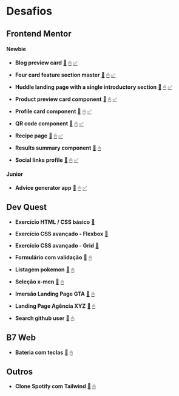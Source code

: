 # Desafios

## Frontend Mentor

#### Newbie
- **Blog preview card**
[📕](https://github.com/LucasJCFreire/challenges/tree/main/frontend-mentor/01-newbie/blog-preview-card)
[🖱](https://lucasjcfreire.github.io/challenges/frontend-mentor/01-newbie/blog-preview-card/)
[✅](https://www.frontendmentor.io/solutions/organization-good-class-names-and-css-variables-P-VDI8euN0)

- **Four card feature section master**
[📕](https://github.com/LucasJCFreire/challenges/tree/main/frontend-mentor/01-newbie/four-card-feature-section-master)
[🖱](https://lucasjcfreire.github.io/challenges/frontend-mentor/01-newbie/four-card-feature-section-master/)
[✅](https://www.frontendmentor.io/solutions/quality-class-names-css-variables-and-meticulous-organization-8znJHbRod-)

- **Huddle landing page with a single introductory section**
[📕](https://github.com/LucasJCFreire/challenges/tree/main/frontend-mentor/01-newbie/lp-huddle)
[🖱](https://lucasjcfreire.github.io/challenges/frontend-mentor/01-newbie/lp-huddle/)
[✅](https://www.frontendmentor.io/solutions/used-grid-and-flexbox-techniques-to-create-the-responsive-layout-WV8VbJ7Mix)

- **Product preview card component**
[📕](https://github.com/LucasJCFreire/challenges/tree/main/frontend-mentor/01-newbie/product-preview-card-component)
[🖱](https://lucasjcfreire.github.io/challenges/frontend-mentor/01-newbie/product-preview-card-component/)
[✅](https://www.frontendmentor.io/solutions/responsive-landing-page-using-flexbox-picture-and-variables-css-Wq0Z0JqLKp)

- **Profile card component**
[📕](https://github.com/LucasJCFreire/challenges/tree/main/frontend-mentor/01-newbie/profile-card)
[🖱](https://lucasjcfreire.github.io/challenges/frontend-mentor/01-newbie/profile-card/)
[✅](https://www.frontendmentor.io/solutions/clean-and-organized-code-facilitates-styling-KRgMBPuGsy)

- **QR code component**
[📕](https://github.com/LucasJCFreire/challenges/tree/main/frontend-mentor/01-newbie/qr-code)
[🖱](https://lucasjcfreire.github.io/challenges/frontend-mentor/01-newbie/qr-code/)
[✅](https://www.frontendmentor.io/solutions/clean-and-organized-code-facilitates-styling-7K8VSnV18T)

- **Recipe page**
[📕](https://github.com/LucasJCFreire/challenges/tree/main/frontend-mentor/01-newbie/recipe-page)
[🖱](https://lucasjcfreire.github.io/challenges/frontend-mentor/01-newbie/recipe-page/)
[✅](https://www.frontendmentor.io/solutions/used-div-for-clearer-styling-and-code-organization-a9Zjb6fMnD)

- **Results summary component**
[📕](https://github.com/LucasJCFreire/challenges/tree/main/frontend-mentor/01-newbie/results-summary-component-main/)
[🖱](https://lucasjcfreire.github.io/challenges/frontend-mentor/01-newbie/results-summary-component-main/)

- **Social links profile**
[📕](https://github.com/LucasJCFreire/challenges/tree/main/frontend-mentor/01-newbie/social-links-profile)
[🖱](https://lucasjcfreire.github.io/challenges/frontend-mentor/01-newbie/social-links-profile/)
[✅](https://www.frontendmentor.io/solutions/organization-good-class-names-and-css-variables-prXZp-dr1a)


#### Junior
- **Advice generator app**
[📕](https://github.com/LucasJCFreire/challenges/tree/main/frontend-mentor/02-junior/advice-generator)
[🖱](https://lucasjcfreire.github.io/challenges/frontend-mentor/02-junior/advice-generator/)
[✅](https://www.frontendmentor.io/solutions/organization-html-css-and-javascript-9lAtYXxnGA)


## Dev Quest

- **Exercício HTML / CSS básico**
[📕](https://github.com/LucasJCFreire/challenges/tree/main/dev-quest/exercicios-html-css-basico)

- **Exercício CSS avançado - Flexbox**
[📕](https://github.com/LucasJCFreire/challenges/tree/main/dev-quest/exercicios-css-avancado-flexbox)

- **Exercício CSS avançado - Grid**
[📕](https://github.com/LucasJCFreire/challenges/tree/main/dev-quest/exercicios-css-avancado-grid)

- **Formulário com validação**
[📕](https://github.com/LucasJCFreire/challenges/tree/main/dev-quest/formulario-com-validacao)
[🖱](https://lucasjcfreire.github.io/challenges/dev-quest/formulario-com-validacao)

- **Listagem pokemon**
[📕](https://github.com/LucasJCFreire/challenges/tree/main/dev-quest/listagem-pokemon)
[🖱](https://lucasjcfreire.github.io/challenges/dev-quest/listagem-pokemon)

- **Seleção x-men**
[📕](https://github.com/LucasJCFreire/challenges/tree/main/dev-quest/selecao-xmen)
[🖱](https://lucasjcfreire.github.io/challenges/dev-quest/selecao-xmen)

- **Imersão Landing Page GTA**
[📕](https://github.com/LucasJCFreire/challenges/tree/main/dev-quest/imersao-site-gta)
[🖱](https://lucasjcfreire.github.io/challenges/dev-quest/imersao-site-gta)

- **Landing Page Agência XYZ**
[📕](https://github.com/LucasJCFreire/challenges/tree/main/dev-quest/landing-page-agencia-xyz)
[🖱](https://lucasjcfreire.github.io/challenges/dev-quest/landing-page-agencia-xyz)

- **Search github user**
[📕](https://github.com/LucasJCFreire/challenges/tree/main/dev-quest/search-github-user)
[🖱](https://lucasjcfreire.github.io/challenges/dev-quest/search-github-user)


## B7 Web

- **Bateria com teclas**
[📕](https://github.com/LucasJCFreire/challenges/tree/main/b7-web/bateria-com-teclas)
[🖱](https://lucasjcfreire.github.io/challenges/b7-web/bateria-com-teclas)

## Outros

- **Clone Spotify com Tailwind**
[📕](https://github.com/LucasJCFreire/challenges/tree/main/hora-de-codar/clone-spotify-tailwind)
[🖱](https://lucasjcfreire.github.io/challenges/hora-de-codar/clone-spotify-tailwind)

<!--
- **nomedoprojeto**
[📕]()
[🖱]()
[✅]() 

> - Citações
` - Bloco de código
" - Código embutido
--- - Divisor
* bold
** itálico
*** bold e itálico
-->
